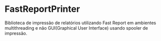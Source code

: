 # FastReportPrinter
Biblioteca de impressão de relatórios utilizando Fast Report em ambientes multithreading e não GUI(Graphical User Interface) usando spooler de impressão.
